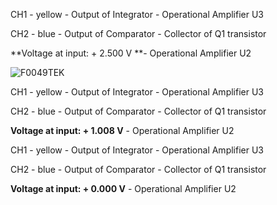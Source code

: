 
CH1 - yellow - Output of Integrator - Operational Amplifier U3 

CH2 - blue - Output of Comparator - Collector of Q1 transistor

**Voltage at input: + 2.500 V **- Operational Amplifier U2


![F0049TEK](https://github.com/user-attachments/assets/848a2275-c05e-4b4c-aa0f-b3ef615e4009)



CH1 - yellow - Output of Integrator - Operational Amplifier U3 

CH2 - blue - Output of Comparator - Collector of Q1 transistor

**Voltage at input: + 1.008 V** - Operational Amplifier U2



CH1 - yellow - Output of Integrator - Operational Amplifier U3 

CH2 - blue - Output of Comparator - Collector of Q1 transistor

**Voltage at input: + 0.000 V** - Operational Amplifier U2
